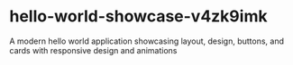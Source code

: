 # hello-world-showcase-v4zk9imk
A modern hello world application showcasing layout, design, buttons, and cards with responsive design and animations
